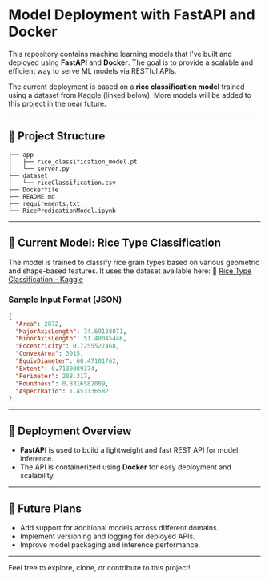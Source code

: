 # Model Deployment with FastAPI and Docker

This repository contains machine learning models that I’ve built and deployed using **FastAPI** and **Docker**. The goal is to provide a scalable and efficient way to serve ML models via RESTful APIs.

The current deployment is based on a **rice classification model** trained using a dataset from Kaggle (linked below). More models will be added to this project in the near future.

---

## 📁 Project Structure

```
├── app
│   ├── rice_classification_model.pt
│   └── server.py
├── dataset
│   └── riceClassification.csv
├── Dockerfile
├── README.md
├── requirements.txt
└── RicePredicationModel.ipynb
```

---

## 🚀 Current Model: Rice Type Classification

The model is trained to classify rice grain types based on various geometric and shape-based features. It uses the dataset available here:
🔗 [Rice Type Classification - Kaggle](https://www.kaggle.com/datasets/mssmartypants/rice-type-classification)

### Sample Input Format (JSON)

```json
{
  "Area": 2872,
  "MajorAxisLength": 74.69188071,
  "MinorAxisLength": 51.40045446,
  "Eccentricity": 0.7255527468,
  "ConvexArea": 3015,
  "EquivDiameter": 60.47101762,
  "Extent": 0.7130089374,
  "Perimeter": 208.317,
  "Roundness": 0.8316582009,
  "AspectRatio": 1.453136582
}
```

---

## 🐳 Deployment Overview

* **FastAPI** is used to build a lightweight and fast REST API for model inference.
* The API is containerized using **Docker** for easy deployment and scalability.

---

## 📌 Future Plans

* Add support for additional models across different domains.
* Implement versioning and logging for deployed APIs.
* Improve model packaging and inference performance.

---

Feel free to explore, clone, or contribute to this project!